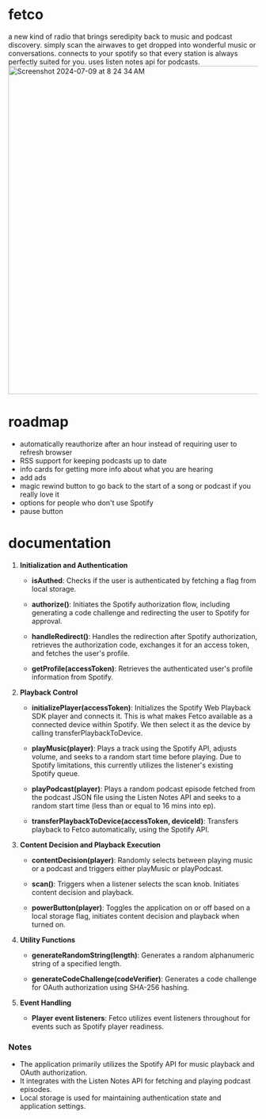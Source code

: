 # fetco
a new kind of radio that brings seredipity back to music and podcast discovery. simply scan the airwaves to get dropped into wonderful music or conversations. connects to your spotify so that every station is always perfectly suited for you. uses listen notes api for podcasts. 
<img width="663" alt="Screenshot 2024-07-09 at 8 24 34 AM" src="https://github.com/polymathematics/fetco/assets/58536863/64a2724f-8ec2-49fa-9978-91bd7af6c61e">
# roadmap
- automatically reauthorize after an hour instead of requiring user to refresh browser
- RSS support for keeping podcasts up to date
- info cards for getting more info about what you are hearing
- add ads
- magic rewind button to go back to the start of a song or podcast if you really love it
- options for people who don't use Spotify
- pause button
# documentation

1. **Initialization and Authentication**

   - **isAuthed**: Checks if the user is authenticated by fetching a flag from local storage.

   - **authorize()**: Initiates the Spotify authorization flow, including generating a code challenge and redirecting the user to Spotify for approval.

   - **handleRedirect()**: Handles the redirection after Spotify authorization, retrieves the authorization code, exchanges it for an access token, and fetches the user's profile.

   - **getProfile(accessToken)**: Retrieves the authenticated user's profile information from Spotify.

2. **Playback Control**

   - **initializePlayer(accessToken)**: Initializes the Spotify Web Playback SDK player and connects it. This is what makes Fetco available as a connected device within Spotify. We then select it as the device by calling transferPlaybackToDevice.

   - **playMusic(player)**: Plays a track using the Spotify API, adjusts volume, and seeks to a random start time before playing. Due to Spotify limitations, this currently utilizes the listener's existing Spotify queue.

   - **playPodcast(player)**: Plays a random podcast episode fetched from the podcast JSON file using the Listen Notes API and seeks to a random start time (less than or equal to 16 mins into ep).

   - **transferPlaybackToDevice(accessToken, deviceId)**: Transfers playback to Fetco automatically, using the Spotify API.

3. **Content Decision and Playback Execution**

   - **contentDecision(player)**: Randomly selects between playing music or a podcast and triggers either playMusic or playPodcast.

   - **scan()**: Triggers when a listener selects the scan knob. Initiates content decision and playback.

   - **powerButton(player)**: Toggles the application on or off based on a local storage flag, initiates content decision and playback when turned on.

4. **Utility Functions**

   - **generateRandomString(length)**: Generates a random alphanumeric string of a specified length.

   - **generateCodeChallenge(codeVerifier)**: Generates a code challenge for OAuth authorization using SHA-256 hashing.

5. **Event Handling**

   - **Player event listeners**: Fetco utilizes event listeners throughout for events such as Spotify player readiness.


### Notes

- The application primarily utilizes the Spotify API for music playback and OAuth authorization.
- It integrates with the Listen Notes API for fetching and playing podcast episodes.
- Local storage is used for maintaining authentication state and application settings.

